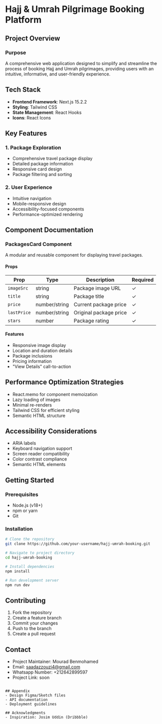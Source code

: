 # Hajj & Umrah Pilgrimage Booking Platform

## Project Overview

### Purpose
A comprehensive web application designed to simplify and streamline the process of booking Hajj and Umrah pilgrimages, providing users with an intuitive, informative, and user-friendly experience.

## Tech Stack
- **Frontend Framework**: Next.js 15.2.2
- **Styling**: Tailwind CSS
- **State Management**: React Hooks
- **Icons**: React Icons


## Key Features

### 1. Package Exploration
- Comprehensive travel package display
- Detailed package information
- Responsive card design
- Package filtering and sorting

### 2. User Experience
- Intuitive navigation
- Mobile-responsive design
- Accessibility-focused components
- Performance-optimized rendering

## Component Documentation

### PackagesCard Component 
A modular and reusable component for displaying travel packages.

#### Props
| Prop | Type | Description | Required |
|------|------|-------------|----------|
| `imageSrc` | string | Package image URL | ✓ |
| `title` | string | Package title | ✓ |
| `price` | number/string | Current package price | ✓ |
| `lastPrice` | number/string | Original package price | ✓ |
| `stars` | number | Package rating | ✓ |

#### Features
- Responsive image display
- Location and duration details
- Package inclusions
- Pricing information
- "View Details" call-to-action

## Performance Optimization Strategies
- React.memo for component memoization
- Lazy loading of images
- Minimal re-renders
- Tailwind CSS for efficient styling
- Semantic HTML structure

## Accessibility Considerations
- ARIA labels
- Keyboard navigation support
- Screen reader compatibility
- Color contrast compliance
- Semantic HTML elements

## Getting Started

### Prerequisites
- Node.js (v18+)
- npm or yarn
- Git

### Installation
```bash
# Clone the repository
git clone https://github.com/your-username/hajj-umrah-booking.git

# Navigate to project directory
cd hajj-umrah-booking

# Install dependencies
npm install

# Run development server
npm run dev
```

## Contributing
1. Fork the repository
2. Create a feature branch
3. Commit your changes
4. Push to the branch
5. Create a pull request


## Contact
- Project Maintainer: Mourad Benmohamed
- Email: saadazzouzi4@gmail.com
- Whatsapp Number: +212642899597
- Project Link: soon
```

## Appendix
- Design Figma/Sketch files
- API documentation
- Deployment guidelines

## Acknowledgments
- Inspiration: Josim Uddin (Dribbble)